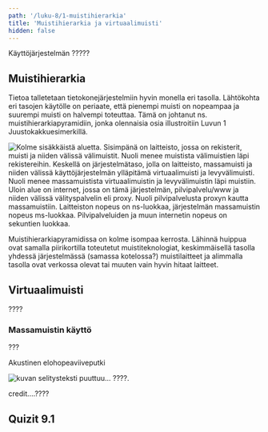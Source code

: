 ```yaml
---
path: '/luku-8/1-muistihierarkia'
title: 'Muistihierarkia ja virtuaalimuisti'
hidden: false
---
```


<div>
<lead>Käyttöjärjestelmän ?????</lead>
</div>

## Muistihierarkia
Tietoa talletetaan tietokonejärjestelmiin hyvin monella eri tasolla. Lähtökohta eri tasojen käytölle on periaate, että pienempi muisti on nopeampaa ja suurempi muisti on halvempi toteuttaa. Tämä on johtanut ns. muistihierarkiapyramidiin, jonka olennaisia osia illustroitiin  Luvun 1 Juustokakkuesimerkillä.


<!-- kuva: ch-1-3-muistihierarkia    -->

![Kolme sisäkkäistä aluetta. Sisimpänä on laitteisto, jossa on rekisterit, muisti ja niiden välissä välimuistit. Nuoli menee muistista välimuistien läpi rekistereihin. Keskellä on järjestelmätaso, jolla on laitteisto, massamuisti ja niiden välissä käyttöjärjestelmän ylläpitämä virtuaalimuisti ja levyvälimuisti. Nuoli menee massamuistista virtuaalimuistin ja levyvälimuistin läpi muistiin. Uloin alue on internet, jossa on tämä järjestelmän, pilvipalvelu/www ja niiden välissä välityspalvelin eli proxy. Nuoli pilvipalvelusta proxyn kautta massamuistiin. Laitteiston nopeus on ns-luokkaa, järjestelmän massamuistin nopeus ms-luokkaa. Pilvipalveluiden ja muun internetin nopeus on sekuntien luokkaa.](./ch-1-3-muistihierarkia.svg)
<div>
<illustrations motive="ch-1-3-muistihierarkia" frombottom="0" totalheight="100%"></illustrations>
</div>

Muistihierarkiapyramidissa on kolme isompaa kerrosta. Lähinnä huippua ovat samalla piirikortilla toteutetut muistiteknologiat, keskimmäisellä tasolla yhdessä järjestelmässä (samassa kotelossa?) muistilaitteet ja alimmalla tasolla ovat verkossa olevat tai muuten vain hyvin hitaat laitteet.





## Virtuaalimuisti
????

### Massamuistin käyttö
???

<text-box variant="example" name="Historiaa:  Akustinen elohopeaviiveputki">

Akustinen elohopeaviiveputki
<!-- kuva: ch-7-3-ferriitti    -->

![kuvan selitysteksti puuttuu... ????.](./ch-8-1-viiveputki.svg)
<div>
<illustrations motive="ch-8-1-viiveputki"></illustrations>
</div>
credit....????

</text-box>

## Quizit 9.1
<!-- Quiz 9.1.?? -->
<div><quiz id="4b44871b-2fe7-4fe1-978c-267d5bf8de80"></quiz></div>
